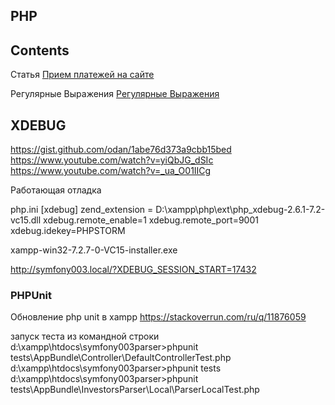 ## PHP

## Contents

Статья [Прием платежей на сайте](https://webformyself.com/minikurs/php/index-subscribe.html)

Регулярные Выражения [Регулярные Выражения](https://medium.com/nuances-of-programming/%D1%88%D0%BF%D0%B0%D1%80%D0%B3%D0%B0%D0%BB%D0%BA%D0%B0-%D0%BF%D0%BE-%D1%80%D0%B5%D0%B3%D1%83%D0%BB%D1%8F%D1%80%D0%BD%D1%8B%D0%BC-%D0%B2%D1%8B%D1%80%D0%B0%D0%B6%D0%B5%D0%BD%D0%B8%D1%8F%D0%BC-%D0%B2-%D0%BF%D1%80%D0%B8%D0%BC%D0%B5%D1%80%D0%B0%D1%85-53820a5f3435)


## XDEBUG
https://gist.github.com/odan/1abe76d373a9cbb15bed
https://www.youtube.com/watch?v=yiQbJG_dSIc
https://www.youtube.com/watch?v=_ua_O01IICg

Работающая отладка

php.ini
[xdebug]
zend_extension = D:\xampp\php\ext\php_xdebug-2.6.1-7.2-vc15.dll
xdebug.remote_enable=1
xdebug.remote_port=9001
xdebug.idekey=PHPSTORM

xampp-win32-7.2.7-0-VC15-installer.exe

http://symfony003.local/?XDEBUG_SESSION_START=17432


### PHPUnit

Обновление php unit в xampp
https://stackoverrun.com/ru/q/11876059

запуск теста из командной строки
d:\xampp\htdocs\symfony003parser>phpunit tests\AppBundle\Controller\DefaultControllerTest.php
d:\xampp\htdocs\symfony003parser>phpunit tests
d:\xampp\htdocs\symfony003parser>phpunit tests\AppBundle\InvestorsParser\Local\ParserLocalTest.php